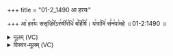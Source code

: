 +++
title = "01-2_1490 आ हरयः"

+++
आ꣡ हर꣢꣯यः ससृज्रि꣣रे꣡ऽरु꣢षी꣣र꣡धि꣢ ब꣣र्हि꣡षि꣢। य꣢त्रा꣣भि꣢ सं꣣न꣡वा꣢महे ॥ 01-2:1490 ॥

<details><summary>मूलम् (VC)</summary>

आ꣡ ह꣢꣯रयः ससृज्रि꣣रे꣡ऽरु꣢षी꣣र꣡धि꣢ ब꣣र्हि꣡षि꣢ । य꣢त्रा꣣भि꣢ सं꣣न꣡वा꣢महे ॥१४९०॥
</details>

<details><summary>विस्वर-मूलम् (VC)</summary>

आ हरयः ससृज्रिरेऽरुषीरधि बर्हिषि । यत्राभि संनवामहे ॥१४९०॥
</details>